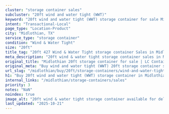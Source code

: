```yaml
---
cluster: "storage container sales"
subcluster: "20ft wind and water tight (WWT)"
keyword: "20ft wind and water tight (WWT) storage container for sale Midlothian, TX"
intent: "Transactional-Local"
page_type: "Location-Product"
city: "Midlothian, TX"
service_type: "storage container"
condition: "Wind & Water Tight"
size: "20ft"
title_tag: "20ft 427 Wind & Water Tight storage container Sales in Midlothian | LC Container"
meta_description: "20ft wind & water tight storage container sales in Midlothian. Fast delivery, competitive pricing. Serving storage containers area. Quote ID: DHQ. Call (214) 524-4168 for your free quote today."
original_title: "Midlothian 20ft storage container for sale | LC Container"
original_meta: "Buy wind and water tight (WWT) 20ft storage container sale with local delivery in Midlothian, TX. LC Container — local Since 2003. Request a fast quote today."
url_slug: "/midlothian/buy/20ft/storage-containers/wind-and-water-tight-wwt"
h1: "Buy 20ft wind and water tight (WWT) storage container in Midlothian"
internal_links: "/midlothian/storage-containers/sales"
priority: 3
notes: "NaN"
noindex: true
image_alt: "20ft wind & water tight storage container available for delivery in Midlothian"
last_updated: "2025-10-21"
---
```


<!-- TODO: Add unique city/inventory copy, images, and internal links here. -->
